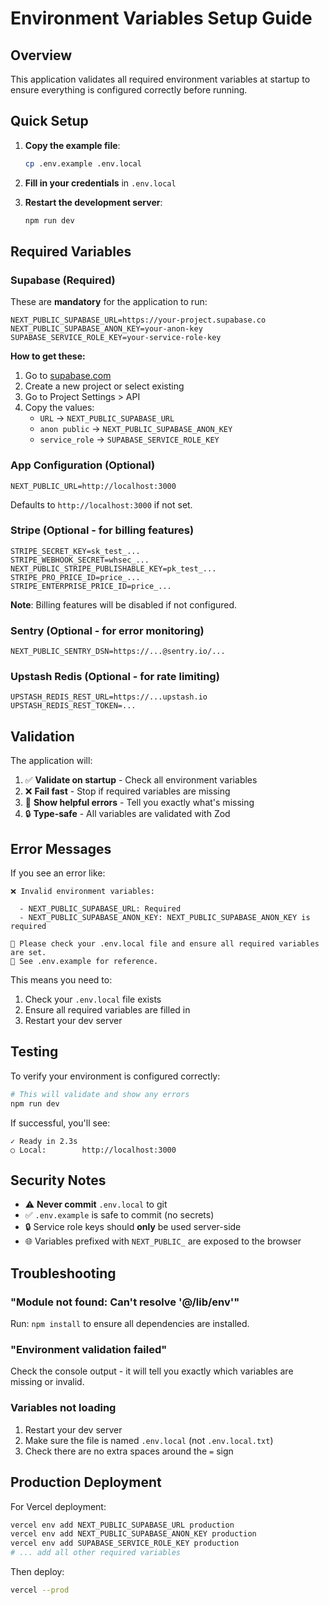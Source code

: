 # Environment Variables Setup Guide

## Overview

This application validates all required environment variables at startup to ensure everything is configured correctly before running.

## Quick Setup

1. **Copy the example file**:
   ```bash
   cp .env.example .env.local
   ```

2. **Fill in your credentials** in `.env.local`

3. **Restart the development server**:
   ```bash
   npm run dev
   ```

## Required Variables

### Supabase (Required)

These are **mandatory** for the application to run:

```env
NEXT_PUBLIC_SUPABASE_URL=https://your-project.supabase.co
NEXT_PUBLIC_SUPABASE_ANON_KEY=your-anon-key
SUPABASE_SERVICE_ROLE_KEY=your-service-role-key
```

**How to get these:**
1. Go to [supabase.com](https://supabase.com)
2. Create a new project or select existing
3. Go to Project Settings > API
4. Copy the values:
   - `URL` → `NEXT_PUBLIC_SUPABASE_URL`
   - `anon public` → `NEXT_PUBLIC_SUPABASE_ANON_KEY`
   - `service_role` → `SUPABASE_SERVICE_ROLE_KEY`

### App Configuration (Optional)

```env
NEXT_PUBLIC_URL=http://localhost:3000
```

Defaults to `http://localhost:3000` if not set.

### Stripe (Optional - for billing features)

```env
STRIPE_SECRET_KEY=sk_test_...
STRIPE_WEBHOOK_SECRET=whsec_...
NEXT_PUBLIC_STRIPE_PUBLISHABLE_KEY=pk_test_...
STRIPE_PRO_PRICE_ID=price_...
STRIPE_ENTERPRISE_PRICE_ID=price_...
```

**Note**: Billing features will be disabled if not configured.

### Sentry (Optional - for error monitoring)

```env
NEXT_PUBLIC_SENTRY_DSN=https://...@sentry.io/...
```

### Upstash Redis (Optional - for rate limiting)

```env
UPSTASH_REDIS_REST_URL=https://...upstash.io
UPSTASH_REDIS_REST_TOKEN=...
```

## Validation

The application will:

1. ✅ **Validate on startup** - Check all environment variables
2. ❌ **Fail fast** - Stop if required variables are missing
3. 📝 **Show helpful errors** - Tell you exactly what's missing
4. 🔒 **Type-safe** - All variables are validated with Zod

## Error Messages

If you see an error like:

```
❌ Invalid environment variables:

  - NEXT_PUBLIC_SUPABASE_URL: Required
  - NEXT_PUBLIC_SUPABASE_ANON_KEY: NEXT_PUBLIC_SUPABASE_ANON_KEY is required

📝 Please check your .env.local file and ensure all required variables are set.
📄 See .env.example for reference.
```

This means you need to:
1. Check your `.env.local` file exists
2. Ensure all required variables are filled in
3. Restart your dev server

## Testing

To verify your environment is configured correctly:

```bash
# This will validate and show any errors
npm run dev
```

If successful, you'll see:
```
✓ Ready in 2.3s
○ Local:        http://localhost:3000
```

## Security Notes

- ⚠️ **Never commit** `.env.local` to git
- ✅ `.env.example` is safe to commit (no secrets)
- 🔒 Service role keys should **only** be used server-side
- 🌐 Variables prefixed with `NEXT_PUBLIC_` are exposed to the browser

## Troubleshooting

### "Module not found: Can't resolve '@/lib/env'"

Run: `npm install` to ensure all dependencies are installed.

### "Environment validation failed"

Check the console output - it will tell you exactly which variables are missing or invalid.

### Variables not loading

1. Restart your dev server
2. Make sure the file is named `.env.local` (not `.env.local.txt`)
3. Check there are no extra spaces around the `=` sign

## Production Deployment

For Vercel deployment:

```bash
vercel env add NEXT_PUBLIC_SUPABASE_URL production
vercel env add NEXT_PUBLIC_SUPABASE_ANON_KEY production
vercel env add SUPABASE_SERVICE_ROLE_KEY production
# ... add all other required variables
```

Then deploy:
```bash
vercel --prod
```
